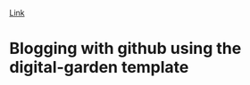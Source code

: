 [Link](https://atulwithsmile.netlify.app/)

# Blogging with github using the digital-garden template


